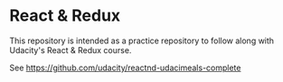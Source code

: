 # React & Redux

 This repository is intended as a practice repository to follow along with Udacity's React & Redux course.
 
 See https://github.com/udacity/reactnd-udacimeals-complete